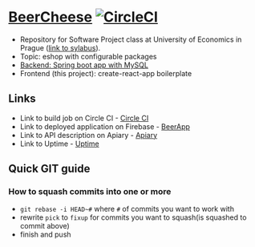 # [BeerCheese](https://beercheese-2911e.firebaseapp.com/) [![CircleCI](https://circleci.com/gh/belaczek/BeerCheese-client.svg?style=svg)](https://circleci.com/gh/belaczek/BeerCheese-client)
* Repository for Software Project class at University of Economics in Prague ([link to sylabus](https://insis.vse.cz/auth/katalog/syllabus.pl?predmet=125366)).
* Topic: eshop with configurable packages
* [Backend: Spring boot app with MySQL](https://github.com/jansyk13/BeerCheese)
* Frontend (this project): create-react-app boilerplate

## Links
* Link to build job on Circle CI - [Circle CI](https://circleci.com/gh/belaczek/BeerCheese-client)
* Link to deployed application on Firebase - [BeerApp](https://beercheese-2911e.firebaseapp.com/)
* Link to API description on Apiary - [Apiary](http://docs.beercheese.apiary.io/#)
* Link to Uptime - [Uptime](https://uptime-jansyk13.rhcloud.com/dashboard/events)

## Quick GIT guide
### How to squash commits into one or more
* `git rebase -i HEAD~#` where `#` of commits you want to work with
* rewrite `pick` to `fixup` for commits you want to squash(is squashed to commit above)
* finish and push

